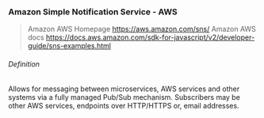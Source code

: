 ### Amazon Simple Notification Service - AWS
> Amazon AWS Homepage
> https://aws.amazon.com/sns/
> Amazon AWS docs
> https://docs.aws.amazon.com/sdk-for-javascript/v2/developer-guide/sns-examples.html

###### Definition
Allows for messaging between microservices, AWS services and other systems via a fully managed Pub/Sub mechanism.
Subscribers may be other AWS services, endpoints over HTTP/HTTPS or, email addresses.
